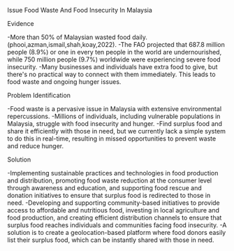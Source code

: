 Issue
Food Waste And Food Insecurity In Malaysia

Evidence

-More than 50% of Malaysian wasted food daily.(phooi,azman,ismail,shah,koay,2022).
-The FAO projected that 687.8 million people (8.9%) or one in every ten people in the world are undernourished, while 750 million people (9.7%) worldwide were experiencing severe food insecurity. 
-Many businesses and individuals have extra food to give, but there's no practical way to connect with them immediately. This leads to food waste and ongoing hunger issues.

Problem Identification

-Food waste is a pervasive issue in Malaysia with extensive environmental repercussions. 
-Millions of individuals, including vulnerable populations in Malaysia, struggle with food insecurity and hunger. 
-Find surplus food and share it efficiently with those in need, but we currently lack a simple system to do this in real-time, resulting in missed opportunities to prevent waste and reduce hunger. 

Solution

-Implementing sustainable practices and technologies in food production and distribution, promoting food waste reduction at the consumer level through awareness and education, and supporting food rescue and donation initiatives to ensure that surplus food is redirected to those in need.
-Developing and supporting community-based initiatives to provide access to affordable and nutritious food, investing in local agriculture and food production, and creating efficient distribution channels to ensure that surplus food reaches individuals and communities facing food insecurity.
-A solution is to create a geolocation-based platform where food donors easily list their surplus food, which can be instantly shared with those in need.

